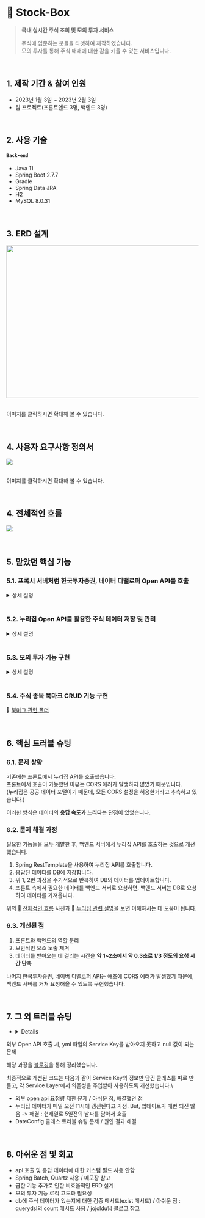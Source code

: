 
# 💸 Stock-Box
><b>국내 실시간 주식 조회 및 모의 투자 서비스</b>
>
>주식에 입문하는 분들을 타겟하여 제작하였습니다.   
>모의 투자를 통해 주식 매매에 대한 감을 키울 수 있는 서비스입니다.

</br>

## 1. 제작 기간 & 참여 인원
- 2023년 1월 3일 ~ 2023년 2월 3일
- 팀 프로젝트(프론트엔드 3명, 백엔드 3명)

</br>

## 2. 사용 기술
#### `Back-end`
  - Java 11
  - Spring Boot 2.7.7
  - Gradle
  - Spring Data JPA
  - H2
  - MySQL 8.0.31

</br>

## 3. ERD 설계
<img src="https://github.com/bangjaeyoung/gyul-box/assets/80241053/929dcc70-8ae0-441d-a554-996cde977dd0" width=800 height=400>

</br>
</br>

이미지를 클릭하시면 확대해 볼 수 있습니다.

</br>

## 4. 사용자 요구사항 정의서
<img src="https://github.com/bangjaeyoung/gyul-box/assets/80241053/1404474a-426a-4f3e-88cc-c15727a9edf8">

</br>
</br>

이미지를 클릭하시면 확대해 볼 수 있습니다.

</br>

## 4. 전체적인 흐름
<img src="https://github.com/bangjaeyoung/gyul-box/assets/80241053/80f112f3-9ed0-44c2-943b-8c1a319b6552">

</br>
</br>
</br>

## 5. 맡았던 핵심 기능
### 5.1. 프록시 서버처럼 한국투자증권, 네이버 디밸로퍼 Open API를 호출

<details>
<summary>상세 설명</summary>
<div markdown="1">

한국투자증권 API는 상세 주식 정보 데이터를, 네이버 디밸로퍼 API는 증권 관련 뉴스 데이터를 위해 사용됩니다.

기존에 프론트 서버에서 자체 프록시 서버를 통해 외부 API를 호출하는 방식을 이용했습니다.   
이후 백엔드 서버에서 외부 API를 호출한 후, 그 데이터를 프론트로 응답해주는 방식으로 변경하였습니다.   

개선된 호출 흐름은 다음과 같습니다.

1. 프론트 측에서 Open API에서 필요한 데이터를 백엔드 서버로 요청합니다.
2. 백엔드 서버에서 Open API의 서버로 요청을 한 후, 데이터를 받아옵니다.
3. 받아온 데이터를 프론트 측에 내려줍니다.

이 과정 속에서 백엔드 서버는 단순 중계 서버 형태의 **프록시 서버 역할**을 합니다.   
(위의 📌 [전체적인 흐름](#4-전체적인-흐름) 그림을 보면 흐름을 파악하시는 데 도움이 됩니다.)

외부 API를 호출하기 위한 Service Key 노출 등과 같은 보안 위협을 방지하고, 프론트엔드는 사용자 경험과 UI에 더욱 집중할 수 있게 되었습니다.

📌 [DetailedStockController.java](https://github.com/bangjaeyoung/stock-box/blob/main/server/src/main/java/mainproject/stocksite/domain/stock/detail/controller/DetailedStockController.java)   
📌 [DetailedStockService.java](https://github.com/bangjaeyoung/stock-box/blob/main/server/src/main/java/mainproject/stocksite/domain/stock/detail/service/DetailedStockService.java)

</div>
</details>

</br>

### 5.2. 누리집 Open API를 활용한 주식 데이터 저장 및 관리

<details>
<summary>상세 설명</summary>
<div markdown="1">

  Spring RestTemplate를 활용하여 누리집 Open API를 호출하였습니다.   

누리집의 데이터는 전체 주식 종목 리스트를 조회하기 위해 필요한 데이터입니다.   
데이터들은 매일 오전 11시에 업데이트되기 때문에, 다음과 같이 Spring Scheduler를 통해 주기적으로 호출해서 데이터를 받아오도록 구현했습니다.

```Java
@PostConstruct
@Scheduled(cron = "15 5 11 * * *", zone = "Asia/Seoul")  // 매일 오전 11시 5분 15초에 주식시세정보 데이터 불러옴
public void getAndSaveKOSDAQStockIndex() {

    String url = STOCK_DEFAULT_URL + "/getStockMarketIndex";

    ...
```

📌 [원본 코드](https://github.com/bangjaeyoung/stock-box/blob/main/server/src/main/java/mainproject/stocksite/domain/stock/overall/save/SaveKOSDAQStockIndex.java)

매일 받아오는 데이터의 수는 상당히 많기 때문에, 불러오기 이전에 DB에 저장된 데이터를 삭제할 수 있도록 했습니다.

```Java
// 매일 오전 11시 5분에 DB에 있는 주식시세정보 데이터 삭제
@Scheduled(cron = "0 5 11 * * *", zone = "Asia/Seoul")
public void deleteKOSPIStockList() {
    kosdaqStockIndexRepository.deleteAll();
}
```

코스닥, 코스피별로 지수정보, 시세정보를 불러오기 위한 총 4개의 비즈니스 로직을 작성했습니다.   
해당 [Save 폴더](https://github.com/bangjaeyoung/stock-box/tree/main/server/src/main/java/mainproject/stocksite/domain/stock/overall/save) 안의 클래스들은 모두 위 정보들을 불러오기 위한 누리집 Open API 호출과 관련된 로직들이 존재합니다.

</div>
</details>

</br>

### 5.3. 모의 투자 기능 구현

<details>
<summary>상세 설명</summary>
<div markdown="1">

처음 유저가 가입하면 모의투자 연습을 위한 기본금으로 1000만원이 주어집니다.  

특정 주식의 사용자 UI에서 **매수** 버튼을 누르면 **BUY** / **매도** 버튼을 누르면 **SELL**의 타입으로 거래를 생성합니다.   
📌 [매수, 매도 관련 Controller 코드](https://github.com/bangjaeyoung/stock-box/blob/22428406b17d0aa35494488e57e586f078d12849/server/src/main/java/mainproject/stocksite/domain/trade/controller/TradeController.java#L29C5-L35C6)

이미 해당 주식 종목을 갖고 있는지 확인하고, 금액은 충분한지 등의 여러 조건들을 거쳐 거래가 처리됩니다.   
📌 [매수, 매도 관련 Servicea 코드](https://github.com/bangjaeyoung/stock-box/blob/22428406b17d0aa35494488e57e586f078d12849/server/src/main/java/mainproject/stocksite/domain/trade/service/TradeService.java#L26C5-L82C6)

돈 거래이기 때문에, Java에서 숫자를 정밀하게 저장하고 표현할 수 있는 **BigDecimal** 타입을 사용했습니다.   
Trade라는 별도의 엔티티를 만든 이유는 투자 연습에 알맞게 투자 기록 조회 기능도 포함하기 위함입니다.   

모의 투자 기능을 급하게 맡아서 구현했던 상황이었기 때문에, 불필요한 로직이 많고 가독성이 좋지 못합니다.   
추후 회고에서 다룰 부분이기도 합니다.   

</div>
</details>

</br>

### 5.4. 주식 종목 북마크 CRUD 기능 구현
📌 [북마크 관련 폴더](https://github.com/bangjaeyoung/stock-box/tree/main/server/src/main/java/mainproject/stocksite/domain/bookmark)

</br>

## 6. 핵심 트러블 슈팅

### 6.1. 문제 상황
기존에는 프론트에서 누리집 API를 호출했습니다.   
프론트에서 호출이 가능했던 이유는 CORS 에러가 발생하지 않았기 때문입니다.   
(누리집은 공공 데이터 포털이기 때문에, 모든 CORS 설정을 허용한거라고 추측하고 있습니다.)   

이러한 방식은 데이터의 **응답 속도가 느리다**는 단점이 있었습니다.

### 6.2. 문제 해결 과정
필요한 기능들을 모두 개발한 후, 백엔드 서버에서 누리집 API를 호출하는 것으로 개선했습니다.
1. Spring RestTemplate을 사용하여 누리집 API를 호출합니다.
2. 응답된 데이터를 DB에 저장합니다.
3. 위 1, 2번 과정을 주기적으로 반복하여 DB의 데이터를 업데이트합니다.
4. 프론트 측에서 필요한 데이터를 백엔드 서버로 요청하면, 백엔드 서버는 DB로 요청하여 데이터를 가져옵니다.

위의 📌 [전체적인 흐름](#4-전체적인-흐름) 사진과 📌 [누리집 관련 설명](#52-누리집-open-api를-활용한-주식-데이터-저장-및-관리)을 보면 이해하시는 데 도움이 됩니다.

### 6.3. 개선된 점
1. 프론트와 백엔드의 역할 분리
2. 보안적인 요소 노출 제거
3. 데이터를 받아오는 데 걸리는 시간을 **약 1~2초에서 약 0.3초로 1/3 정도의 요청 시간 단축**


나머지 한국투자증권, 네이버 디밸로퍼 API는 애초에 CORS 에러가 발생했기 때문에, 백엔드 서버를 거쳐 요청해올 수 있도록 구현했습니다.

</br>

## 7. 그 외 트러블 슈팅
- <details>
<summary>외부 Open API 호출 시, yml 파일의 Service Key를 받아오지 못하고 null 값이 되는 문제</summary>
<div markdown="1">
  
  해당 과정을 [블로깅](https://jaeyoungb.tistory.com/268)을 통해 정리했습니다.

  최종적으로 개선된 코드는 다음과 같이 Service Key의 정보만 담긴 클래스를 따로 만들고, 각 Service Layer에서 의존성을 주입받아 사용하도록 개선했습니다.\
  
</div>
</details>

- 외부 open api 요청량 제한 문제 / 아쉬운 점, 해결했던 점
- 누리집 데이터가 매일 오전 11시에 갱신된다고 가정. But, 업데이트가 매번 되진 않음 -> 해결 : 현재일로 5일전의 날짜를 담아서 호출
- DateConfig 클래스 트러블 슈팅 문제 / 원인 결과 해결

</br>

## 8. 아쉬운 점 및 회고
- api 호출 및 응답 데이터에 대한 커스텀 필드 사용 안함
- Spring Batch, Quartz 사용 / 메모장 참고
- 급한 기능 추가로 인한 비효율적인 ERD 설계
- 모의 투자 기능 로직 고도화 필요성
- db에 주식 데이터가 있는지에 대한 검증 메서드(exist 메서드) / 아쉬운 점 : querydsl의 count 메서드 사용 / jojoldu님 블로그 참고
